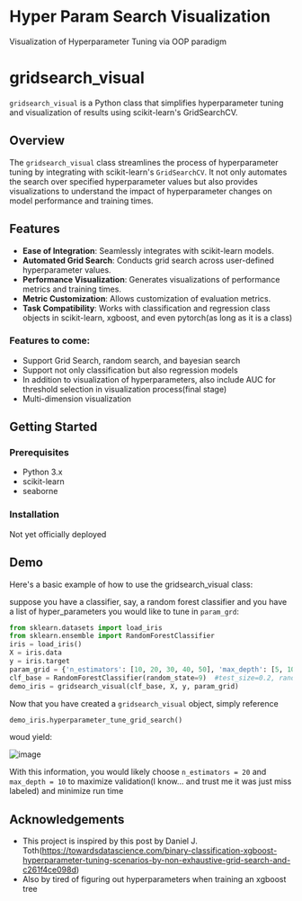 # Hyper Param Search Visualization 
 Visualization of Hyperparameter Tuning via OOP paradigm



# gridsearch_visual

`gridsearch_visual` is a Python class that simplifies hyperparameter tuning and visualization of results using scikit-learn's GridSearchCV.

## Overview

The `gridsearch_visual` class streamlines the process of hyperparameter tuning by integrating with scikit-learn's `GridSearchCV`. It not only automates the search over specified hyperparameter values but also provides visualizations to understand the impact of hyperparameter changes on model performance and training times.

## Features

- **Ease of Integration**: Seamlessly integrates with scikit-learn models.
- **Automated Grid Search**: Conducts grid search across user-defined hyperparameter values.
- **Performance Visualization**: Generates visualizations of performance metrics and training times.
- **Metric Customization**: Allows customization of evaluation metrics.
- **Task Compatibility**: Works with classification and regression class objects in scikit-learn, xgboost, and even pytorch(as long as it is a class)


### Features to come:

- Support Grid Search, random search, and bayesian search
- Support not only classification but also regression models
- In addition to visualization of hyperparameters, also include AUC for threshold selection in visualization process(final stage)
- Multi-dimension visualization 

## Getting Started

### Prerequisites

- Python 3.x
- scikit-learn
- seaborne

### Installation

Not yet officially deployed 




## Demo

Here's a basic example of how to use the gridsearch_visual class:


suppose you have a classifier, say, a random forest classifier and you have a list of hyper_parameters you would like to tune in `param_grd`:



``` python
from sklearn.datasets import load_iris
from sklearn.ensemble import RandomForestClassifier
iris = load_iris()
X = iris.data
y = iris.target
param_grid = {'n_estimators': [10, 20, 30, 40, 50], 'max_depth': [5, 10, 15, 20, 25]}
clf_base = RandomForestClassifier(random_state=9)  #test_size=0.2, random_state=9, cv = 4, best_param_metric = "accuracy" as default parameters
demo_iris = gridsearch_visual(clf_base, X, y, param_grid)
```

Now that you have created a `gridsearch_visual` object, simply reference 
``` python
demo_iris.hyperparameter_tune_grid_search()
```

woud yield:

![image](https://github.com/somajay-jefferson/Hyper-Param-Search-Visualization-/assets/98189101/dc45e9db-cbf2-4126-9f8d-eeb8c4ece6bd)




With this information, you would likely choose `n_estimators = 20` and  `max_depth = 10` to maximize validation(I know... and trust me it was just miss labeled) and minimize run time

## Acknowledgements

- This project is inspired by this post by Daniel J. Toth(https://towardsdatascience.com/binary-classification-xgboost-hyperparameter-tuning-scenarios-by-non-exhaustive-grid-search-and-c261f4ce098d)
- Also by tired of figuring out hyperparameters when training an xgboost tree
